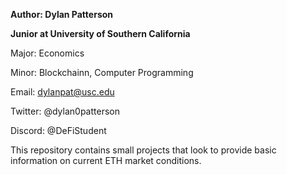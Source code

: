 **Author: Dylan Patterson**

**Junior at University of Southern California**

Major: Economics

Minor: Blockchainn, Computer Programming

Email: dylanpat@usc.edu

Twitter: @dylan0patterson

Discord: @DeFiStudent



This repository contains small projects that look to provide basic information on current ETH market conditions.

